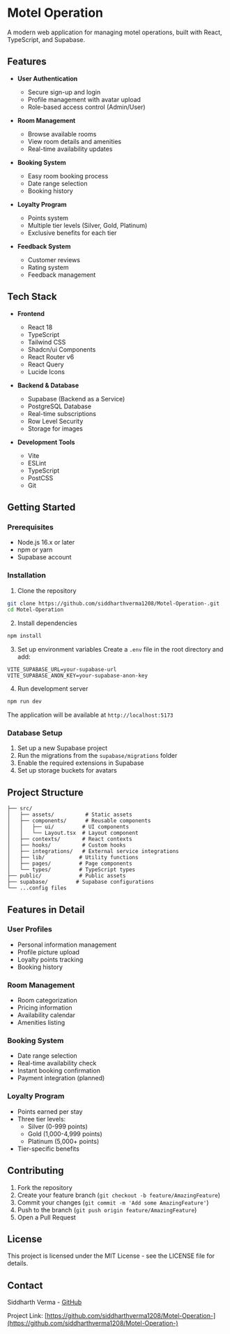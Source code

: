 # Motel Operation

A modern web application for managing motel operations, built with React, TypeScript, and Supabase.

## Features

- **User Authentication**
  - Secure sign-up and login
  - Profile management with avatar upload
  - Role-based access control (Admin/User)

- **Room Management**
  - Browse available rooms
  - View room details and amenities
  - Real-time availability updates

- **Booking System**
  - Easy room booking process
  - Date range selection
  - Booking history

- **Loyalty Program**
  - Points system
  - Multiple tier levels (Silver, Gold, Platinum)
  - Exclusive benefits for each tier

- **Feedback System**
  - Customer reviews
  - Rating system
  - Feedback management

## Tech Stack

- **Frontend**
  - React 18
  - TypeScript
  - Tailwind CSS
  - Shadcn/ui Components
  - React Router v6
  - React Query
  - Lucide Icons

- **Backend & Database**
  - Supabase (Backend as a Service)
  - PostgreSQL Database
  - Real-time subscriptions
  - Row Level Security
  - Storage for images

- **Development Tools**
  - Vite
  - ESLint
  - TypeScript
  - PostCSS
  - Git

## Getting Started

### Prerequisites

- Node.js 16.x or later
- npm or yarn
- Supabase account

### Installation

1. Clone the repository
```bash
git clone https://github.com/siddharthverma1208/Motel-Operation-.git
cd Motel-Operation
```

2. Install dependencies
```bash
npm install
```

3. Set up environment variables
Create a `.env` file in the root directory and add:
```env
VITE_SUPABASE_URL=your-supabase-url
VITE_SUPABASE_ANON_KEY=your-supabase-anon-key
```

4. Run development server
```bash
npm run dev
```

The application will be available at `http://localhost:5173`

### Database Setup

1. Set up a new Supabase project
2. Run the migrations from the `supabase/migrations` folder
3. Enable the required extensions in Supabase
4. Set up storage buckets for avatars

## Project Structure

```
├── src/
│   ├── assets/          # Static assets
│   ├── components/      # Reusable components
│   │   ├── ui/         # UI components
│   │   └── Layout.tsx  # Layout component
│   ├── contexts/       # React contexts
│   ├── hooks/          # Custom hooks
│   ├── integrations/   # External service integrations
│   ├── lib/           # Utility functions
│   ├── pages/         # Page components
│   └── types/         # TypeScript types
├── public/            # Public assets
├── supabase/         # Supabase configurations
└── ...config files
```

## Features in Detail

### User Profiles
- Personal information management
- Profile picture upload
- Loyalty points tracking
- Booking history

### Room Management
- Room categorization
- Pricing information
- Availability calendar
- Amenities listing

### Booking System
- Date range selection
- Real-time availability check
- Instant booking confirmation
- Payment integration (planned)

### Loyalty Program
- Points earned per stay
- Three tier levels:
  - Silver (0-999 points)
  - Gold (1,000-4,999 points)
  - Platinum (5,000+ points)
- Tier-specific benefits

## Contributing

1. Fork the repository
2. Create your feature branch (`git checkout -b feature/AmazingFeature`)
3. Commit your changes (`git commit -m 'Add some AmazingFeature'`)
4. Push to the branch (`git push origin feature/AmazingFeature`)
5. Open a Pull Request

## License

This project is licensed under the MIT License - see the LICENSE file for details.

## Contact

Siddharth Verma - [GitHub](https://github.com/siddharthverma1208)

Project Link: [https://github.com/siddharthverma1208/Motel-Operation-](https://github.com/siddharthverma1208/Motel-Operation-)